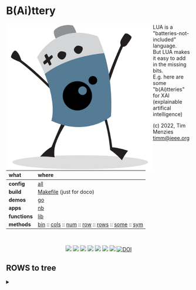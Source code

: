 # B(Ai)ttery

<img align=left width=400 src="bat2.png">

LUA is a "batteries-not-included" language.   
But LUA makes it easy to add in the  missing bits.   
E.g. here are some "b(Ai)tteries" for XAI (explainable artifical intelligence)

(c) 2022, Tim Menzies <timm@ieee.org>

|what          | where |
|:-------------|:------|
|**config**    | [all](all.md)   |
|**build**     | [Makefile](https://github.com/timm/shortr/blob/master/etc/src/Makefile) (just for doco)  | 
|**demos**     | [go](go.md)  |
|**apps**      | [nb](nb.md)  |
|**functions** | [lib](lib.md) |  
|**methods**   | [bin](bin.md) :: [cols](cols.md) :: [num](num.md) :: [row](row.md) :: [rows](rows.md) :: [some](some.md) :: [sym](sym.md) |

<br clear=all>
<p align=center>
<a href=".."><img src="https://img.shields.io/badge/Lua-%232C2D72.svg?logo=lua&logoColor=white"></a>
<a href=".."><img src="https://img.shields.io/badge/Linux-FCC624?logo=linux&logoColor=black"></a>
<a href=".."><img src="https://img.shields.io/badge/mac%20os-000000?logo=apple&logoColor=white"></a>
<a href=".."><img src="https://img.shields.io/badge/VIM-%2311AB00.svg?logo=vim&logoColor=white"></a>
<a href=".."><img src="https://img.shields.io/badge/checked--by-syntastic-yellow"></a>
<a href="https://github.com/timm/shortr/actions/workflows/tests.yml"><img src="https://github.com/timm/shortr/actions/workflows/tests.yml/badge.svg"></a>
<a href="https://opensource.org/licenses/BSD-2-Clause"><img  src="https://img.shields.io/badge/License-BSD%202--Clause-orange.svg"></a>
<a href="https://zenodo.org/badge/latestdoi/206205826"> <img  src="https://zenodo.org/badge/206205826.svg" alt="DOI"></a> 
</p>


## ROWS to tree


<details><summary></summary>

```lua
local all = require"all"
local ROWS = require"ROWS"

function ROWS.tree(i, listOfRows)
  local labels, root = {}, i:clone()
  for label,rows1 in pairs(listOfRows) do
    for _,row in pairs(rows1) do
      root:add(row)
      labels[row._id]=label end end                 -- set label
  local function y(row) return labels[rows._id] end -- get label
  return root:kids(2 * small(the.Min, #root.rows), y) end

function ROWS.kids(i, stop, y)
  if #j.rows >=stop then
    local all  = map(i.cols.x, function(xcol) 
                                 return BIN.BINS(j.rows,xcol,SYM,y) end) 
    local best = sort(all, lt"div")[1]
    i.kids     = map(best.bins, function (bin)
                                  local new = i:clone(bin:holds(i.rows))
                                  if #new.rows < #i.rows then
                                    new.gaurd = bin
                                    return new:kids(stop, y) end end) end
  return i end

function ROWS.branches(i,lvl)
  lvl = lvl or 0
  local gaurd = i.gaurd and i.gaurd:show()
  print(fmt("%-40s", cat(i:mids(i))), ("| "):rep(lvl) .. (gaurd or ""))
  for _,kid in pairs(i.kids or {}) do 
    kid:branches(1+lvl) end end
```

</details>


